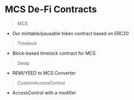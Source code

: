 # MCS De-Fi Contracts

> MCS

+ Our mintable/pausable token contract based on ERC20

> Timelock

+ Block-based timelock contract for MCS

> Swap

+ REMI/YEED to MCS Converter

> CustomAccessControl

+ AccessControl with a modifier
